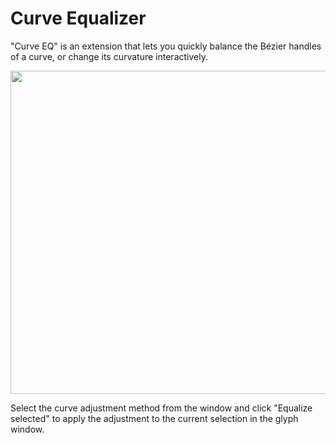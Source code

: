 Curve Equalizer
===============

"Curve EQ" is an extension that lets you quickly balance the Bézier handles of a curve, or change its curvature interactively.

<img src="https://raw.github.com/jenskutilek/RoboFont/master/images/curve-eq.png" width="634" height="517" alt="">

Select the curve adjustment method from the window and click "Equalize selected" to apply the adjustment to the current selection in the glyph window.